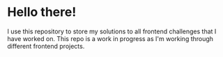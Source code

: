 # Hello there!
I use this repository to store my solutions to all frontend challenges that I have worked on. This repo is a work in progress as I'm working through different frontend projects.


